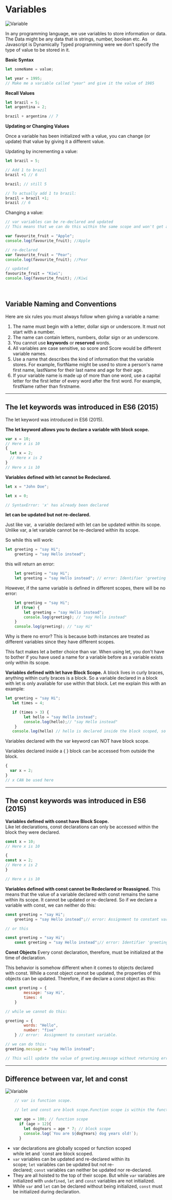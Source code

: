 # Variables

![Variable](/img/variable.png)

In any programming language, we use variables to store information or data. The Data might be any data that is strings, number, boolean etc. As Javascript is Dynamically Typed programming were we don’t specify the type of value to be stored in it.


**Basic Syntax**

```js
let someName = value;
```

```js
let year = 1995;
// Make me a variable called "year" and give it the value of 1985

```

**Recall Values**

```js
let brazil = 5;
let argentina = 2;

brazil + argentina // 7
```

**Updating or Changing Values**

Once a variable has been initialized with a value, you can change (or update) that value by giving it a different value.


Updating by incrementing a value:

```js
let brazil = 5;

// Add 1 to brazil
brazil +1 // 6

brazil; // still 5 

// To actually add 1 to brazil:
brazil = brazil +1;
brazil // 6

```

Changing a value:
```js
// var variables can be re-declared and updated
// This means that we can do this within the same scope and won't get an error.

var favourite_fruit = "Apple";
console.log(favourite_fruit); //Apple

// re-declared
var favourite_fruit = "Pear";
console.log(favourite_fruit); //Pear

// updated
favourite_fruit = "Kiwi";
console.log(favourite_fruit); //Kiwi
```

<br>

## Variable Naming and Conventions
Here are six rules you must always follow when giving a variable a name:

1. The name must begin with a letter, dollar sign or underscore. It must not start with a number.
2. The name can contain letters, numbers, dollar sign or an underscore.
3. You cannot use **keywords** or **reserved** words.
4. All variables are case sensitive, so score and Score would be different variable names.
5. Use a name that describes the kind of information that the variable stores. For example, fisrtName might be used to store a person's name first name, lastName for their last name and age for their age.
6. If your variable name is made up of more than one word, use a capital letter for the first letter of every word after the first word. For example, firstName rather than firstname.

---


## The let keywords was introduced in ES6 (2015)
The let keyword was introduced in ES6 (2015).

**The let keyword allows you to declare a variable with block scope.**

```js
var x = 10;
// Here x is 10
{
  let x = 2;
  // Here x is 2
}
// Here x is 10
```


**Variables defined with let cannot be Redeclared.**

```js
let x = "John Doe";

let x = 0;

// SyntaxError: 'x' has already been declared
```
**let can be updated but not re-declared.**

Just like var,  a variable declared with let can be updated within its scope. Unlike var, a let variable cannot be re-declared within its scope. 

So while this will work:

```jsx
let greeting = "say Hi";
    greeting = "say Hello instead";
```

this will return an error:

```jsx
    let greeting = "say Hi";
    let greeting = "say Hello instead"; // error: Identifier 'greeting' has already been declared
```

However, if the same variable is defined in different scopes, there will be no error:

```jsx
    let greeting = "say Hi";
    if (true) {
        let greeting = "say Hello instead";
        console.log(greeting); // "say Hello instead"
    }
    console.log(greeting); // "say Hi"

```

Why is there no error? This is because both instances are treated as different variables since they have different scopes.

This fact makes let a better choice than var. When using let, you don't have to bother if you have used a name for a variable before as a variable exists only within its scope.


**Variables defined with let have Block Scope.**
A block lives in curly braces, anything within curly braces is a block. 
So a variable declared in a block with let is only available for use within that block. Let me explain this with an example:

```js
let greeting = "say Hi";
   let times = 4;

   if (times > 3) {
        let hello = "say Hello instead";
        console.log(hello);// "say Hello instead"
    }
   console.log(hello) // hello is declared inside the block scoped, so it does not exist outside
```
Variables declared with the var keyword can NOT have block scope.

Variables declared inside a { } block can be accessed from outside the block.

```js
{
  var x = 2;
}
// x CAN be used here
```
---

## The const keywords was introduced in ES6 (2015)


**Variables defined with const have Block Scope.**
Like let declarations, const declarations can only be accessed within the block they were declared.

```js
const x = 10;
// Here x is 10

{
const x = 2;
// Here x is 2
}

// Here x is 10
```

**Variables defined with const cannot be Redeclared or Reassigned.**
This means that the value of a variable declared with const remains the same within its scope. It cannot be updated or re-declared. So if we declare a variable with const, we can neither do this:

```js
const greeting = "say Hi";
    greeting = "say Hello instead";// error: Assignment to constant variable. 

// or this

const greeting = "say Hi";
    const greeting = "say Hello instead";// error: Identifier 'greeting' has already been declared
```
**Const Objects**
Every const declaration, therefore, must be initialized at the time of declaration.

This behavior is somehow different when it comes to objects declared with const. While a const object cannot be updated, the properties of this objects can be updated. Therefore, if we declare a const object as this:

```jsx
const greeting = {
        message: "say Hi",
        times: 4
    }

// while we cannot do this:

greeting = {
        words: "Hello",
        number: "five"
    } // error:  Assignment to constant variable.

// we can do this:
greeting.message = "say Hello instead";

// This will update the value of greeting.message without returning errors.
```

---

## Difference between var, let and const
![Variable](/img/let-var-const.jpeg)

```js
    // var is function scope.

    // let and const are block scope.Function scope is within the function.

    var age = 100; // function scope
      if (age > 12){
        let dogYears = age * 7; // block scope
        console.log(`You are ${dogYears} dog years old!`);
      }
```

- var declarations are globally scoped or function scoped while let and `const are block scoped.
- `var` variables can be updated and re-declared within its scope; `let` variables can be updated but not re-declared; `const` variables can neither be updated nor re-declared.
- They are all hoisted to the top of their scope. But while `var` variables are initialized with `undefined`, `let` and `const` variables are not initialized.
- While `var` and `let` can be declared without being initialized, `const` must be initialized during declaration.



 

